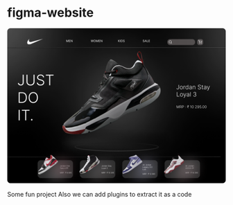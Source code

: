 # figma-website

![alt text](https://raw.githubusercontent.com/virajgunjal/figma-website/main/Desktop%20-%201.png)

Some fun project
Also we can add plugins to extract it as a code
